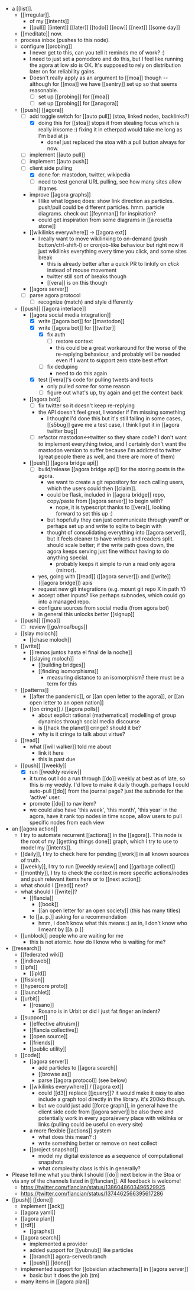 - a [[list]].
	- [[irregular]].
		- of my [[intents]]
		- [[pull]] [[intent]] [[later]] [[todo]] [[now]] [[next]] [[some day]] 
	- [[meditate]] now.
	- process inbox (pushes to this node).
	- configure [[probing]]
		- I never get to this, can you tell it reminds me of work? :)
		- I need to just set a pomodoro and do this, but I feel like running the agora at low slo is OK. It's supposed to rely on distribution later on for reliability gains.
		- Doesn't really apply as an argument to [[moa]] though -- although for [[moa]] we have [[sentry]] set up so that seems reasonable.
			- [ ] set up [[probing]] for [[moa]]
			- [ ] set up [[probing]] for [[anagora]]
	- [[push]] [[agora]]
		- [ ] add toggle switch for [[auto pull]] (stoa, linked nodes, backlinks?)
			- [x] doing this for [[stoa]] stops it from stealing focus which is really irksome :) fixing it in etherpad would take me long as I'm bad at js
				- done! just replaced the stoa with a pull button always for now.
		- [ ] implement [[auto pull]]
		- [ ] implement [[auto push]]
		- [ ] client side pulling
			- [x] done for: mastodon, twitter, wikipedia
			- [ ] need to test general URL pulling, see how many sites allow iframes
		- improve [[agora graphs]]
			- I like what logseq does: show link direction as particles. push/pull could be different particles. hmm. particle diagrams. check out [[feynman]] for inspiration?
			- could get inspiration from some diagrams in [[a rosetta stone]]
		- [[wikilinks everywhere]] -> [[agora ext]]
			- I really want to move wikilinking to on-demand (push button/ctrl-shift-l) or cronjob-like behaviour but right now it just wikilinks everything every time you click, and some sites break
				- this is already better after a quick PR to linkify on *click* instead of mouse movement
				- twitter still sort of breaks though
				- [[vera]] is on this though
		- [[agora server]]
  		- [ ] parse agora protocol
    		- [ ] recognize (match) and style differently
	- [[push]] [[agora interlace]]
		- [[agora social media integration]]
			- [x] write [[agora bot]] for [[mastodon]]
			- [x] write [[agora bot]] for [[twitter]]
				- [x] fix auth
					- [ ] restore context
  					- this could be a great workaround for the worse of the re-replying behaviour, and probably will be needed even if I want to support zero state best effort
				- [ ] fix deduping 
					- need to do this again
			- [x] test [[vera]]'s code for pulling tweets and toots
				- only pulled *some* for some reason
				- [ ] figure out what's up, try again and get the context back
		- [[agora bot]]
			- [ ] fix twitter so it doesn't keep re-replying
  			- the API doesn't feel great, I wonder if I'm missing something
				- I thought I'd done this but it's still failing in some cases, [[s5bug]] gave me a test case, I think I put it in [[agora twitter bug]]
			- [ ] refactor mastodon<->twitter so they share code? I don't want to implement everything twice, and I certainly don't want the mastodon version to suffer because I'm addicted to twitter (great people there as well, and there are more of them)
		- [[push]] [[agora bridge api]]
			- [ ] build/release [[agora bridge api]] for the storing posts in the agora.
				- we want to create a git repository for each calling users, which the users could then [[claim]].
				- could be flask, included in [[agora bridge]] repo, copy/paste from [[agora server]] to begin with?
					- nope, it is typescript thanks to [[vera]], looking forward to set this up :)
				- but hopefully they can just communicate through yaml? or perhaps set up and write to sqlite to begin with
				- thought of consolidating everything into [[agora server]], but it feels cleaner to have writers and readers split. should scale better; if the write path goes down, the agora keeps serving just fine without having to do anything special.
					- probably keeps it simple to run a read only agora (mirror).
			- yes, going with [[read]] ([[agora server]]) and [[write]] ([[agora bridge]]) apis
			- request new git integrations (e.g. mount git repo X in path Y)
			- accept other inputs? like perhaps subnodes, which could go into a managed repo.
			- configure sources from social media (from agora bot)
			- in general this unlocks better [[signup]]
	- [[push]] [[moa]]
		- [ ] review [[go/moa/bugs]]
	- [[slay moloch]]
		- [[chase moloch]]
	- [[write]]
		- [[iremos juntos hasta el final de la noche]]
		- [[slaying moloch]]
			- [[building bridges]]
			- [[finding isomorphisms]]
				- measuring distance to an isomorphism? there must be a term for this
    - [[patterns]]
		- [[after the pandemic]], or [[an open letter to the agora]], or [[an open letter to an open nation]]
		- [[on cringe]] / [[agora polls]]
			- about explicit rational (mathematical) modelling of group dynamics through social media discourse
			- is [[hack the planet]] cringe? should it be?
			- why is it cringe to talk about virtue?
	- [[read]] 
		- what [[will walker]] told me about
			- link it here
			- this is past due
	- [[push]] [[weekly]]
		- [x] run [[weekly review]]
		- it turns out I do a run through [[do]] weekly at best as of late, so this *is* my weekly. I'd love to make it daily though. perhaps I could auto-pull [[do]] from the journal page? just the subnode for the 'active' user.
		- promote [[do]] to nav item?
		- we could also have 'this week', 'this month', 'this year' in the agora, have it rank top nodes in time scope, allow users to pull specific nodes from each view
- an [[agora action]]
	- I try to automate recurrent [[actions]] in the [[agora]]. This node is the root of my [[getting things done]] graph, which I try to use to model my [[intents]].
	- [[daily]], I try to check here for pending [[work]] in all known sources of truth.
	- [[weekly]], I try to run [[weekly review]] and [[garbage collect]]
	- [[monthly]], I try to check the context in more specific actions/nodes and push relevant items here or to [[next action]]:
	- what should I [[read]] next?
	- what should I [[write]]?
		- [[flancia]]
			- [[book]]
			- [[an open letter for an open society]] (this has many titles)
		- to [[a. p.]] asking for a recommendation
			- hmm, I don't know what this means :) as in, I don't know who I meant by [[a. p.]]
	- [[unblock]] people who are waiting for me
		- this is not atomic. how do I know who is waiting for me?
- [[research]]
	- [[federated wiki]]
	- [[indieweb]]
	- [[ipfs]]
		- [[ipld]]
	- [[fission]]
	- [[hypercore proto]]
	- [[launchlet]]
	- [[urbit]]
		- [[rosano]]
			- Rosano is in Urbit or did I just fat finger an indent?
	- [[support]]
		- [[effective altruism]]
		- [[flancia collective]]
		- [[open source]]
		- [[friends]]
		- [[public utility]]
	- [[code]]
		- [[agora server]]
			- add particles to [[agora search]]
			- [[browse as]]
			- parse [[agora protocol]] (see below)
		- [[wikilinks everywhere]] / [[agora ext]]
			- could [[d3]] replace [[jquery]]? it would make it easy to also include a graph tool directly in the library. it's 200kb though.
			- but we could just add [[force graph]], in general have the client side code from [[agora server]] be also there and potentially work in every agora/every place with wikilnks or links (pulling could be useful on every site)
		- a more flexible [[actions]] system
			- what does this mean? :)
			- write something better or remove on next collect
		- [[project snapshot]]
			- model my digital existence as a sequence of computational snapshots
			- what complexity class is this in generally?
- Please tell me what you think I should [[do]] next below in the Stoa or via any of the channels listed in [[flancian]]. All feedback is welcome!
	- https://twitter.com/flancian/status/1386048603496529925
	- https://twitter.com/flancian/status/1374462566395617286
- [[push]] [[done]]
	- implement [[ack]]
	- [[agora yaml]]
	- [[agora plan]]
	- [[rdf]]
		- [[graphs]]
	- [[agora search]]
		- implemented a provider
		- added support for [[yubnub]] like particles
		- [[branch]] agora-server/branch
		- [[push]] [[done]]
	- implemented support for [[obsidian attachments]] in [[agora server]]
		- basic but it does the job (tm)
	- many items in [[agora plan]]